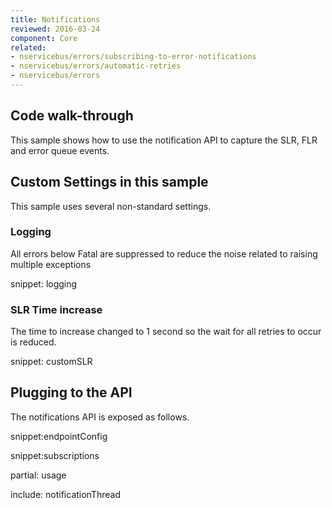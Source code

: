 ```yaml
---
title: Notifications
reviewed: 2016-03-24
component: Core
related:
- nservicebus/errors/subscribing-to-error-notifications
- nservicebus/errors/automatic-retries
- nservicebus/errors
---
```


## Code walk-through

This sample shows how to use the notification API to capture the SLR, FLR and error queue events.


## Custom Settings in this sample

This sample uses several non-standard settings.


### Logging

All errors below Fatal are suppressed to reduce the noise related to raising multiple exceptions

snippet: logging


### SLR Time increase

The time to increase changed to 1 second so the wait for all retries to occur is reduced.

snippet: customSLR


## Plugging to the API

The notifications API is exposed as follows.

snippet:endpointConfig

snippet:subscriptions


partial: usage


include: notificationThread